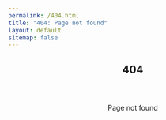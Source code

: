 ```yaml
---
permalink: /404.html
title: "404: Page not found"
layout: default
sitemap: false
---
```


<article>
  <center>
  <header><h1>404</h1></header>
  <p>Page not found</p>
  </center>
</article>
